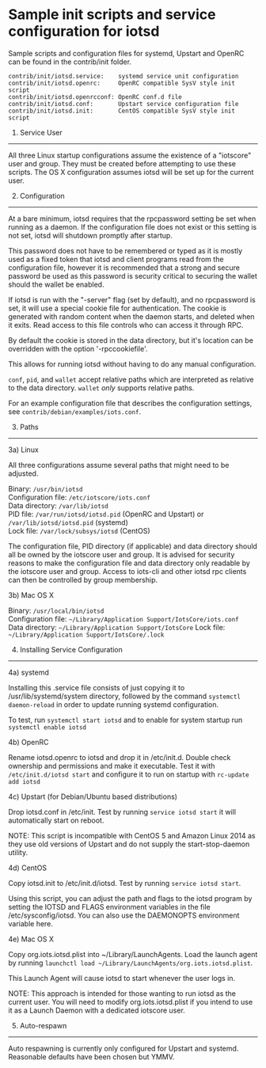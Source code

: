 Sample init scripts and service configuration for iotsd
==========================================================

Sample scripts and configuration files for systemd, Upstart and OpenRC
can be found in the contrib/init folder.

    contrib/init/iotsd.service:    systemd service unit configuration
    contrib/init/iotsd.openrc:     OpenRC compatible SysV style init script
    contrib/init/iotsd.openrcconf: OpenRC conf.d file
    contrib/init/iotsd.conf:       Upstart service configuration file
    contrib/init/iotsd.init:       CentOS compatible SysV style init script

1. Service User
---------------------------------

All three Linux startup configurations assume the existence of a "iotscore" user
and group.  They must be created before attempting to use these scripts.
The OS X configuration assumes iotsd will be set up for the current user.

2. Configuration
---------------------------------

At a bare minimum, iotsd requires that the rpcpassword setting be set
when running as a daemon.  If the configuration file does not exist or this
setting is not set, iotsd will shutdown promptly after startup.

This password does not have to be remembered or typed as it is mostly used
as a fixed token that iotsd and client programs read from the configuration
file, however it is recommended that a strong and secure password be used
as this password is security critical to securing the wallet should the
wallet be enabled.

If iotsd is run with the "-server" flag (set by default), and no rpcpassword is set,
it will use a special cookie file for authentication. The cookie is generated with random
content when the daemon starts, and deleted when it exits. Read access to this file
controls who can access it through RPC.

By default the cookie is stored in the data directory, but it's location can be overridden
with the option '-rpccookiefile'.

This allows for running iotsd without having to do any manual configuration.

`conf`, `pid`, and `wallet` accept relative paths which are interpreted as
relative to the data directory. `wallet` *only* supports relative paths.

For an example configuration file that describes the configuration settings,
see `contrib/debian/examples/iots.conf`.

3. Paths
---------------------------------

3a) Linux

All three configurations assume several paths that might need to be adjusted.

Binary:              `/usr/bin/iotsd`  
Configuration file:  `/etc/iotscore/iots.conf`  
Data directory:      `/var/lib/iotsd`  
PID file:            `/var/run/iotsd/iotsd.pid` (OpenRC and Upstart) or `/var/lib/iotsd/iotsd.pid` (systemd)  
Lock file:           `/var/lock/subsys/iotsd` (CentOS)  

The configuration file, PID directory (if applicable) and data directory
should all be owned by the iotscore user and group.  It is advised for security
reasons to make the configuration file and data directory only readable by the
iotscore user and group.  Access to iots-cli and other iotsd rpc clients
can then be controlled by group membership.

3b) Mac OS X

Binary:              `/usr/local/bin/iotsd`  
Configuration file:  `~/Library/Application Support/IotsCore/iots.conf`  
Data directory:      `~/Library/Application Support/IotsCore`
Lock file:           `~/Library/Application Support/IotsCore/.lock`

4. Installing Service Configuration
-----------------------------------

4a) systemd

Installing this .service file consists of just copying it to
/usr/lib/systemd/system directory, followed by the command
`systemctl daemon-reload` in order to update running systemd configuration.

To test, run `systemctl start iotsd` and to enable for system startup run
`systemctl enable iotsd`

4b) OpenRC

Rename iotsd.openrc to iotsd and drop it in /etc/init.d.  Double
check ownership and permissions and make it executable.  Test it with
`/etc/init.d/iotsd start` and configure it to run on startup with
`rc-update add iotsd`

4c) Upstart (for Debian/Ubuntu based distributions)

Drop iotsd.conf in /etc/init.  Test by running `service iotsd start`
it will automatically start on reboot.

NOTE: This script is incompatible with CentOS 5 and Amazon Linux 2014 as they
use old versions of Upstart and do not supply the start-stop-daemon utility.

4d) CentOS

Copy iotsd.init to /etc/init.d/iotsd. Test by running `service iotsd start`.

Using this script, you can adjust the path and flags to the iotsd program by
setting the IOTSD and FLAGS environment variables in the file
/etc/sysconfig/iotsd. You can also use the DAEMONOPTS environment variable here.

4e) Mac OS X

Copy org.iots.iotsd.plist into ~/Library/LaunchAgents. Load the launch agent by
running `launchctl load ~/Library/LaunchAgents/org.iots.iotsd.plist`.

This Launch Agent will cause iotsd to start whenever the user logs in.

NOTE: This approach is intended for those wanting to run iotsd as the current user.
You will need to modify org.iots.iotsd.plist if you intend to use it as a
Launch Daemon with a dedicated iotscore user.

5. Auto-respawn
-----------------------------------

Auto respawning is currently only configured for Upstart and systemd.
Reasonable defaults have been chosen but YMMV.
